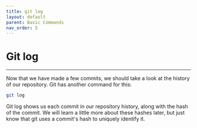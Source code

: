 ```yaml
---
title: git log
layout: default
parent: Basic Commands
nav_order: 5
---
```


# Git log

---
Now that we have made a few commits, we should take a look at the history of our repository. Git has another command for this:

```bash
git log
```



Git log shows us each commit in our repository history, along with the hash of the commit. We will learn a little more about these hashes later, but just know that git uses a commit's hash to uniquely identify it.


